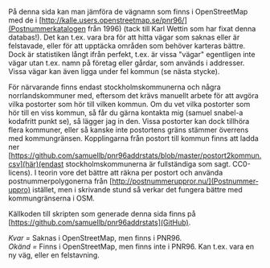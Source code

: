 På denna sida kan man jämföra de vägnamn som finns i OpenStreetMap med de i
[http://kalle.users.openstreetmap.se/pnr96/](Postnummerkatalogen från 1996)
(tack till Karl Wettin som har fixat denna databas!). Det kan t.ex. vara bra
för att hitta vägar som saknas eller är felstavade, eller för att upptäcka
områden som behöver karteras bättre. Dock är statistiken långt ifrån perfekt,
t.ex. är vissa "vägar" egentligen inte vägar utan t.ex. namn på företag eller
gårdar, som används i addresser. Vissa vägar kan även ligga under fel kommun
(se nästa stycke).

För närvarande finns endast stockholmskommunerna och några norrlandskommuner
med, eftersom det krävs manuellt arbete för att avgöra vilka postorter som hör
till vilken kommun. Om du vet vilka postorter som hör till en viss kommun, så
får du gärna kontakta mig (&#115;amuel <!--" -->snabel-a kodafritt punkt se),
så lägger jag in den. Vissa postorter kan dock tillhöra flera kommuner, eller
så kanske inte postortens gräns stämmer överrens med kommungränsen.
Kopplingarna från postort till kommun finns att ladda ner
[https://github.com/samuellb/pnr96addrstats/blob/master/postort2kommun.csv](här)(endast
stockholmskommunerna är fullständiga som sagt. CC0-licens). I teorin vore det
bättre att räkna per postort och använda postnummerpolygonerna från
[http://postnummeruppror.nu/](Postnummer­uppro) istället, men i
skrivande stund så verkar det fungera bättre med kommungränserna i OSM.

Källkoden till skripten som generade denna sida finns på [https://github.com/samuellb/pnr96addrstats](GitHub).

_Kvar =_ Saknas i OpenStreetMap, men finns i PNR96.<br>
_Okänd =_ Finns i OpenStreetMap, men finns inte i PNR96. Kan t.ex. vara en ny väg, eller en felstavning.
